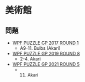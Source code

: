 # 美術館

## 問題
- [WPF PUZZLE GP 2017 ROUND 1](../questions/wpfpgp2017-1.md)
	- A9-11. Bulbs (Akari)
- [WPF PUZZLE GP 2019 ROUND 8](../questions/wpfpgp2019-8.md)
	- 2-4. Akari
- [WPF PUZZLE GP 2021 ROUND 5](../questions/wpfpgp2021-5.md)
	- 11. Akari

